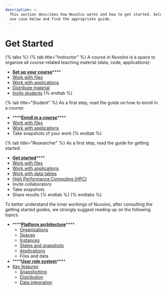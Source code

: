 ```yaml
---
description: >-
  This section describes how Nuvolos works and how to get started. Select your
  use case below and find the appropriate guide.
---
```


# Get Started



{% tabs %}
{% tab title="Instructor" %}
A course in Nuvolos is a space to organise all course-related teaching material \(data, code, applications\):

* [**Set up your course**](education/instructor-topics/instructor-guide.md)\*\*\*\*
* [Work with files](getting-started/work-with-files/)
* [Work with applications](getting-started/work-with-applications/)
* [Distribute material](getting-started/distribute-objects-in-nuvolos/)
* [Invite students](education/instructor-topics/instructor-guide.md#invite-students)
{% endtab %}

{% tab title="Student" %}
As a first step, read the guide on how to enroll in a course:

* \*\*\*\*[**Enroll in a course**](education/student-topics/student-guide.md)\*\*\*\*
* [Work with files](getting-started/work-with-files/)
* [Work with applications](getting-started/work-with-applications/)
* Take snapshots of your work
{% endtab %}

{% tab title="Researcher" %}
As a first step, read the guide for getting started:

* [**Get started**](research/researcher-guide.md)\*\*\*\*
* [Work with files](getting-started/work-with-files/)
* [Work with applications](getting-started/work-with-applications/)
* [Work with data tables](data/work-with-data.md)
* [High Performance Computing \(HPC\)](research/high-performance-computing.md)
* Invite collaborators
* Take snapshots
* Share results
{% endtab %}
{% endtabs %}

To better understand the inner workings of Nuvolos, after consulting the getting started guides, we strongly suggest reading up on the following topics:

* \*\*\*\*[**Platform architecture**](our-features/data-organization/)\*\*\*\*
  * [Organizations](our-features/data-organization/organizations.md)
  * [Spaces](our-features/data-organization/spaces.md)
  * [Instances](our-features/data-organization/instances.md)
  * [States and snapshots](our-features/data-organization/snapshots.md)
  * [Applications](our-features/data-organization/applications.md)
  * Files and data
* \*\*\*\*[**User role system**](settings-and-administration/role-system.md)\*\*\*\*
* [Key features](our-features/):
  * [Snapshotting](our-features/snapshotting.md)
  * [Distribution](our-features/distribution.md)
  * [Data integration](our-features/data-integration.md)







